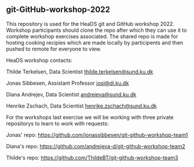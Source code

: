 ## git-GitHub-workshop-2022

This repository is used for the HeaDS git and GitHub workshop 2022.
Workshop participants should clone the repo after which they can use it to complete workshop exercises associated. The shared repo is made for hosting cooking recipies which are made locally by participents and then pushed to remote for everyone to view.

HeaDS workshop contacts:

Thilde Terkelsen, Data Scientist
thilde.terkelsen@sund.ku.dk

Jonas Sibbesen, Assistant Professor
josi@di.ku.dk

Diana Andrejev, Data Scientist
andrejeva@sund.ku.dk

Henrike Zschach, Data Scientist
henrike.zschach@sund.ku.dk


For the workshops last exercise we will be working with three private repositorys to learn to work with requests:

Jonas' repo: https://github.com/jonassibbesen/git-github-workshop-team1

Diana's repo: https://github.com/andrejeva-d/git-github-workshop-team2

Thilde's repo: https://github.com/ThildeBT/git-github-workshop-team3
